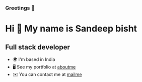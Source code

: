 ### Greetings 👋
<!--
   **sandeep-bist/sandeep-bist** is a ✨ _special_ ✨ repository because its `README.md` (this file) appears on your GitHub profile.
   
   Here are some ideas to get you started:
   
   - 🔭 I’m currently working on ...
   - 🌱 I’m currently learning ...
   - 👯 I’m looking to collaborate on ...
   - 🤔 I’m looking for help with ...
   - 💬 Ask me about ...
   - 📫 How to reach me: ...
   - 😄 Pronouns: ...
   - ⚡ Fun fact: ...
   -->
Hi 👋 My name is Sandeep bisht
==============================
Full stack developer
--------------------
*   🌍  I'm based in India
*   🖥️  See my portfolio at [aboutme](https://about.me/isandeepbisht)
*   ✉️  You can contact me at [mailme](mailto:sandeep.bisht.codes@gmail.com)
